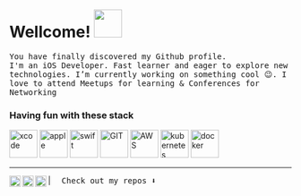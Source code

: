 # Wellcome! <img src="https://media.giphy.com/media/mGcNjsfWAjY5AEZNw6/giphy.gif" width="50">
<samp>You have finally discovered my Github profile.</samp>
<br>
<samp>I'm an iOS Developer. Fast learner and eager to explore new technologies. I’m currently working on something cool 😉. I love to attend Meetups for learning & Conferences for Networking</samp>

### **Having fun with these stack**

<p>
      <img src="https://www.vectorlogo.zone/logos/apple_xcode/apple_xcode-icon.svg" alt="xcode" width="50" height="50"/>
      <img src="https://www.vectorlogo.zone/logos/apple/apple-icon.svg" alt="apple" width="50" height="50"/> 
      <img src="https://www.vectorlogo.zone/logos/swift/swift-icon.svg" alt="swift" width="50" height="50"/> 
      <img src="https://www.vectorlogo.zone/logos/git-scm/git-scm-icon.svg" alt="GIT" width="50" height="50"/> 
      <img src="https://www.vectorlogo.zone/logos/amazon_aws/amazon_aws-icon.svg" alt="AWS" width="50" height="50"/>
      <img src="https://www.vectorlogo.zone/logos/kubernetes/kubernetes-icon.svg" alt="kubernetes" width="50" height="50"/>
      <img src="https://www.vectorlogo.zone/logos/docker/docker-official.svg" alt="docker" width="50" height="50"/>
      
</p>

----

<a href="https://twitter.com/xcode_ul">
  <img align="left" alt="Nikolai's Twitter" width="20px" src="https://simpleicons.now.sh/twitter/495f7e" />
</a>
<a href="https://www.instagram.com/nikolai.xcode/">
  <img align="left" alt="Nikolai's Instagram" width="20px" src="https://simpleicons.now.sh/instagram/495f7e" />
</a>
<a href="https://linkedin.com/in/xcode73">
  <img align="left" alt="Nikolai's LinkedIn" width="20px" src="https://simpleicons.now.sh/linkedin/495f7e" />
</a>
 | &nbsp &nbsp <samp>Check out my repos ⬇️</samp>
